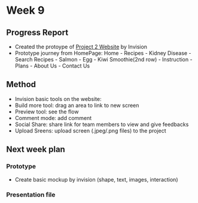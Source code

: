 # Week 9
## Progress Report
- Created the protoype of [Project 2 Website](https://invis.io/BDQRXVP29GN#/349685163_Home) by Invision 
- Prototype journey from HomePage: Home - Recipes - Kidney Disease - Search Recipes - Salmon - Egg - Kiwi Smoothie(2nd row) - Instruction - Plans - About Us - Contact Us

## Method
- Invision basic tools on the website: 
- Build more tool: drag an area to link to new screen
- Preview tool: see the flow
- Comment mode: add comment
- Social Share: share link for team members to view and give feedbacks
- Upload Sreens: upload screen (.jpeg/.png files) to the project

## Next week plan
### Prototype
- Create basic mockup by invision (shape, text, images, interaction)
### Presentation file


